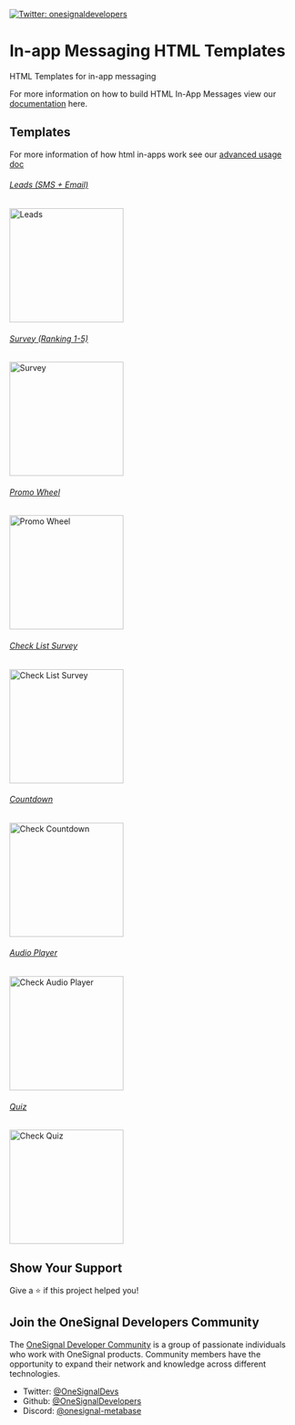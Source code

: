<p>
  <a href="https://twitter.com/onesignaldevs" target="_blank">
    <img alt="Twitter: onesignaldevelopers" src="https://img.shields.io/twitter/follow/onesignaldevs?style=social" />
  </a>
</p>

# In-app Messaging HTML Templates

HTML Templates for in-app messaging

For more information on how to build HTML In-App Messages view our [documentation](https://documentation.onesignal.com/docs/design-your-in-app-message-with-html#key-features-with-the-in-app-html-editor) here.

## Templates

For more information of how html in-apps work see our [advanced usage doc](./advanced-usage.md)

###### [Leads (SMS + Email)](./leads/README.md)

<img alt="Leads" src="./leads/readme_assets/sms_email_form.gif" width="200px">

###### [Survey (Ranking 1-5)](./ranking_survey)

<img alt="Survey" src="./ranking_survey/readme_assets/ranking_survey_iam.gif" width="200px">

###### [Promo Wheel](./promo_wheel)

<img alt="Promo Wheel" src="./promo_wheel/readme_assets/promo_wheel_iam.gif" width="200px">

###### [Check List Survey](./check_list_survey)

<img alt="Check List Survey" src="./check_list_survey/readme_assets/checklist_survey_iam.gif" width="200px">

###### [Countdown](./limited_time_offer)
<img alt="Check Countdown" src="./limited_time_offer/limited_time_offer_assets/count-down.gif" width="200px">

###### [Audio Player](./audio_player)
<img alt="Check Audio Player" src="./audio_player/audio_player_assets/UI.png" width="200px">

###### [Quiz](./quiz)
<img alt="Check Quiz" src="./quiz/quiz_assets/quiz.gif" width="200px">



## Show Your Support

Give a :star:️ if this project helped you!

## Join the OneSignal Developers Community

The [OneSignal Developer Community](https://onesignal.com/onesignal-developers) is a group of passionate individuals who work with OneSignal products. Community members have the opportunity to expand their network and knowledge across different technologies.

- Twitter: [@OneSignalDevs](https://twitter.com/onesignal)
- Github: [@OneSignalDevelopers](https://github.com/OneSignal)
- Discord: [@onesignal-metabase](https://linkedin.com/company/onesignal)
